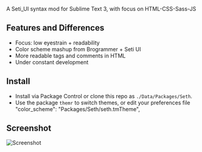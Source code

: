 A Seti_UI syntax mod for Sublime Text 3, with focus on HTML-CSS-Sass-JS

## Features and Differences
- Focus: low eyestrain + readability
- Color scheme mashup from Brogrammer + Seti UI
- More readable tags and comments in HTML
- Under constant development

## Install
- Install via Package Control or clone this repo as `./Data/Packages/Seth`.
- Use the package `themr` to switch themes, or edit your preferences file "color_scheme": "Packages/Seth/seth.tmTheme",

## Screenshot ##

![Screenshot](https://raw.githubusercontent.com/bertolinimarco/Seth-Color-Scheme/master/screenshot.jpg)
